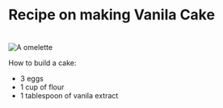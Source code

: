 # Recipe on making Vanila Cake
<!DOCTYPE html>
<html lang="en">
<head>
    <meta charset="UTF-8">
    <meta name="viewport" content="width=device-width, initial-scale=1.0">
    <title>Image Example</title>
</head>
<body>
    <h1></h1>
    <img src="images.jpeg" alt="A omelette">
</body>
</html>

How to build a cake:
- 3 eggs
- 1 cup of flour
- 1 tablespoon of vanila extract 
